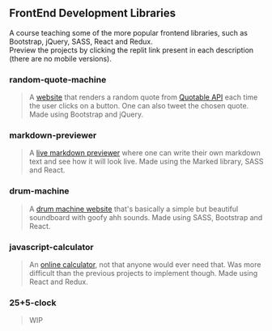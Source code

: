 ## FrontEnd Development Libraries
A course teaching some of the more popular frontend libraries, such as Bootstrap, jQuery, SASS, React and Redux.<br>
Preview the projects by clicking the replit link present in each description (there are no mobile versions).

### random-quote-machine
> A [website](https://random-quote-machine.mikapikafika.repl.co) that renders a random quote from [Quotable API](https://github.com/lukePeavey/quotable) each time the user clicks on a button. One can also tweet the chosen quote. Made using Bootstrap and jQuery.

### markdown-previewer
> A [live markdown previewer](https://markdown-previewer.mikapikafika.repl.co) where one can write their own markdown text and see how it will look live. Made using the Marked library, SASS and React.

### drum-machine
> A [drum machine website](https://drum-machine-website.mikapikafika.repl.co) that's basically a simple but beautiful soundboard with goofy ahh sounds. Made using SASS, Bootstrap and React.
 
### javascript-calculator
> An [online calculator](https://javascript-calculator.mikapikafika.repl.co), not that anyone would ever need that. Was more difficult than the previous projects to implement though. Made using React and Redux.

### 25+5-clock
> WIP
